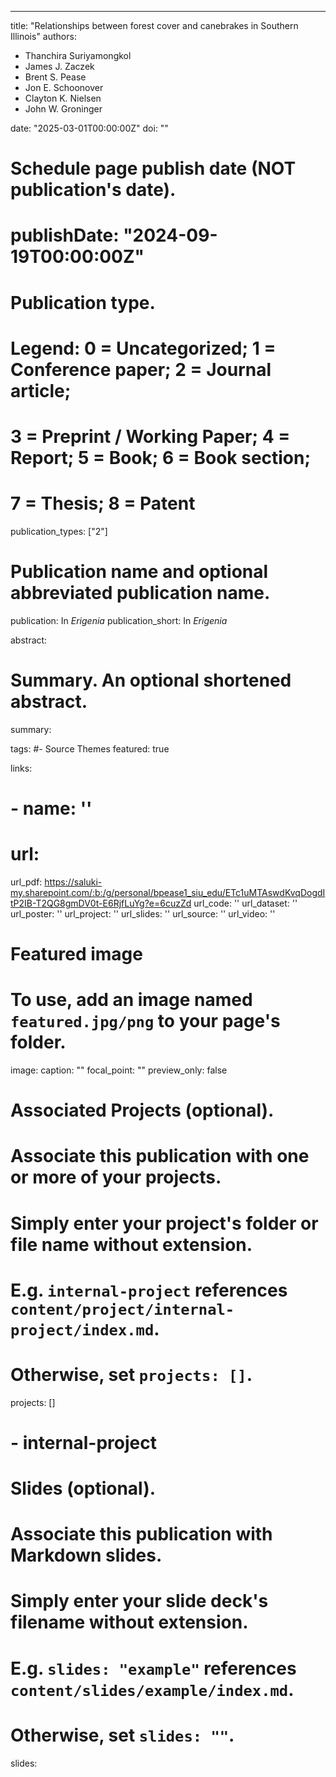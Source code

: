 ---
title: "Relationships between forest cover and canebrakes in Southern Illinois"
authors:
- Thanchira Suriyamongkol
- James J. Zaczek
- Brent S. Pease
- Jon E. Schoonover
- Clayton K. Nielsen
- John W. Groninger

date: "2025-03-01T00:00:00Z"
doi: ""

# Schedule page publish date (NOT publication's date).
# publishDate: "2024-09-19T00:00:00Z"

# Publication type.
# Legend: 0 = Uncategorized; 1 = Conference paper; 2 = Journal article;
# 3 = Preprint / Working Paper; 4 = Report; 5 = Book; 6 = Book section;
# 7 = Thesis; 8 = Patent
publication_types: ["2"]

# Publication name and optional abbreviated publication name.
publication: In *Erigenia*
publication_short: In *Erigenia*

abstract: 


# Summary. An optional shortened abstract.
summary:

tags:
#- Source Themes
featured: true

links:
# - name: ''
#   url: 
url_pdf: https://saluki-my.sharepoint.com/:b:/g/personal/bpease1_siu_edu/ETc1uMTAswdKvqDogdItP2IB-T2QG8gmDV0t-E6RjfLuYg?e=6cuzZd
url_code: ''
url_dataset: ''
url_poster: ''
url_project: ''
url_slides: ''
url_source: ''
url_video: ''

# Featured image
# To use, add an image named `featured.jpg/png` to your page's folder. 
image:
  caption: ""
  focal_point: ""
  preview_only: false

# Associated Projects (optional).
#   Associate this publication with one or more of your projects.
#   Simply enter your project's folder or file name without extension.
#   E.g. `internal-project` references `content/project/internal-project/index.md`.
#   Otherwise, set `projects: []`.
projects: []
# - internal-project

# Slides (optional).
#   Associate this publication with Markdown slides.
#   Simply enter your slide deck's filename without extension.
#   E.g. `slides: "example"` references `content/slides/example/index.md`.
#   Otherwise, set `slides: ""`.
slides: